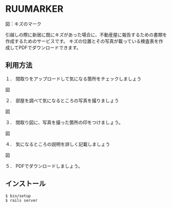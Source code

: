 # RUUMARKER

図：キズのマーク

引越しの際に新居に既にキズがあった場合に、不動産屋に報告するための書類を作成するためのサービスです。
キズの位置とその写真が載っている検査表を作成してPDFでダウンロードできます。

## 利用方法
１．
間取りをアップロードして気になる箇所をチェックしましょう

図

２．
部屋を調べて気になるところの写真を撮りましょう

図

３．
間取り図に、写真を撮った箇所の印をつけましょう。

図

４．
気になるところの説明を詳しく記載しましょう

図

５．
PDFでダウンロードしましょう。

## インストール

```
$ bin/setup
$ rails server
```
